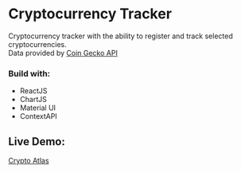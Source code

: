 # Cryptocurrency Tracker

Cryptocurrency tracker with the ability to register and track selected cryptocurrencies.<br/>
Data provided by [Coin Gecko API](https://www.coingecko.com/en/api)

### Build with:
- ReactJS
- ChartJS
- Material UI
- ContextAPI

## Live Demo:
 [Crypto Atlas](https://git.heroku.com/crypto-atlas.git)
